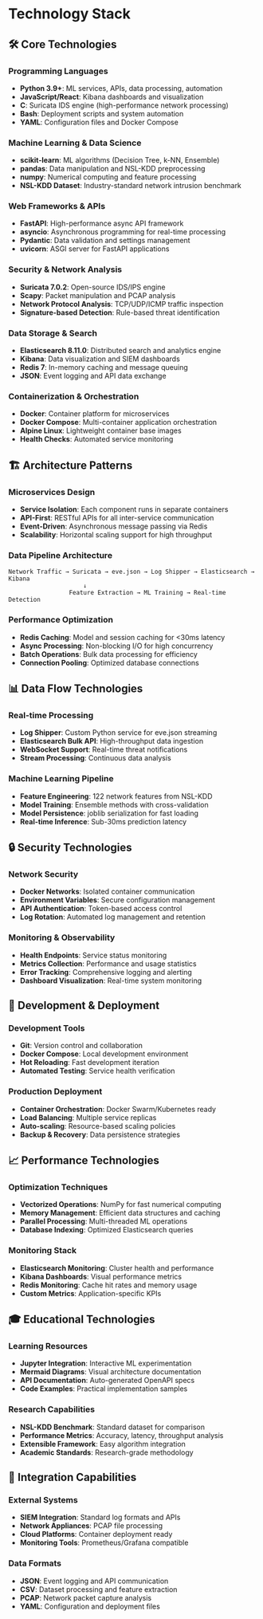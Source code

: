 # Technology Stack

## 🛠️ Core Technologies

### Programming Languages
- **Python 3.9+**: ML services, APIs, data processing, automation
- **JavaScript/React**: Kibana dashboards and visualization
- **C**: Suricata IDS engine (high-performance network processing)
- **Bash**: Deployment scripts and system automation
- **YAML**: Configuration files and Docker Compose

### Machine Learning & Data Science
- **scikit-learn**: ML algorithms (Decision Tree, k-NN, Ensemble)
- **pandas**: Data manipulation and NSL-KDD preprocessing
- **numpy**: Numerical computing and feature processing
- **NSL-KDD Dataset**: Industry-standard network intrusion benchmark

### Web Frameworks & APIs
- **FastAPI**: High-performance async API framework
- **asyncio**: Asynchronous programming for real-time processing
- **Pydantic**: Data validation and settings management
- **uvicorn**: ASGI server for FastAPI applications

### Security & Network Analysis
- **Suricata 7.0.2**: Open-source IDS/IPS engine
- **Scapy**: Packet manipulation and PCAP analysis
- **Network Protocol Analysis**: TCP/UDP/ICMP traffic inspection
- **Signature-based Detection**: Rule-based threat identification

### Data Storage & Search
- **Elasticsearch 8.11.0**: Distributed search and analytics engine
- **Kibana**: Data visualization and SIEM dashboards
- **Redis 7**: In-memory caching and message queuing
- **JSON**: Event logging and API data exchange

### Containerization & Orchestration
- **Docker**: Container platform for microservices
- **Docker Compose**: Multi-container application orchestration
- **Alpine Linux**: Lightweight container base images
- **Health Checks**: Automated service monitoring

## 🏗️ Architecture Patterns

### Microservices Design
- **Service Isolation**: Each component runs in separate containers
- **API-First**: RESTful APIs for all inter-service communication
- **Event-Driven**: Asynchronous message passing via Redis
- **Scalability**: Horizontal scaling support for high throughput

### Data Pipeline Architecture
```
Network Traffic → Suricata → eve.json → Log Shipper → Elasticsearch → Kibana
                     ↓
                 Feature Extraction → ML Training → Real-time Detection
```

### Performance Optimization
- **Redis Caching**: Model and session caching for <30ms latency
- **Async Processing**: Non-blocking I/O for high concurrency
- **Batch Operations**: Bulk data processing for efficiency
- **Connection Pooling**: Optimized database connections

## 📊 Data Flow Technologies

### Real-time Processing
- **Log Shipper**: Custom Python service for eve.json streaming
- **Elasticsearch Bulk API**: High-throughput data ingestion
- **WebSocket Support**: Real-time threat notifications
- **Stream Processing**: Continuous data analysis

### Machine Learning Pipeline
- **Feature Engineering**: 122 network features from NSL-KDD
- **Model Training**: Ensemble methods with cross-validation
- **Model Persistence**: joblib serialization for fast loading
- **Real-time Inference**: Sub-30ms prediction latency

## 🔒 Security Technologies

### Network Security
- **Docker Networks**: Isolated container communication
- **Environment Variables**: Secure configuration management
- **API Authentication**: Token-based access control
- **Log Rotation**: Automated log management and retention

### Monitoring & Observability
- **Health Endpoints**: Service status monitoring
- **Metrics Collection**: Performance and usage statistics
- **Error Tracking**: Comprehensive logging and alerting
- **Dashboard Visualization**: Real-time system monitoring

## 🚀 Development & Deployment

### Development Tools
- **Git**: Version control and collaboration
- **Docker Compose**: Local development environment
- **Hot Reloading**: Fast development iteration
- **Automated Testing**: Service health verification

### Production Deployment
- **Container Orchestration**: Docker Swarm/Kubernetes ready
- **Load Balancing**: Multiple service replicas
- **Auto-scaling**: Resource-based scaling policies
- **Backup & Recovery**: Data persistence strategies

## 📈 Performance Technologies

### Optimization Techniques
- **Vectorized Operations**: NumPy for fast numerical computing
- **Memory Management**: Efficient data structures and caching
- **Parallel Processing**: Multi-threaded ML operations
- **Database Indexing**: Optimized Elasticsearch queries

### Monitoring Stack
- **Elasticsearch Monitoring**: Cluster health and performance
- **Kibana Dashboards**: Visual performance metrics
- **Redis Monitoring**: Cache hit rates and memory usage
- **Custom Metrics**: Application-specific KPIs

## 🎓 Educational Technologies

### Learning Resources
- **Jupyter Integration**: Interactive ML experimentation
- **Mermaid Diagrams**: Visual architecture documentation
- **API Documentation**: Auto-generated OpenAPI specs
- **Code Examples**: Practical implementation samples

### Research Capabilities
- **NSL-KDD Benchmark**: Standard dataset for comparison
- **Performance Metrics**: Accuracy, latency, throughput analysis
- **Extensible Framework**: Easy algorithm integration
- **Academic Standards**: Research-grade methodology

## 🔄 Integration Capabilities

### External Systems
- **SIEM Integration**: Standard log formats and APIs
- **Network Appliances**: PCAP file processing
- **Cloud Platforms**: Container deployment ready
- **Monitoring Tools**: Prometheus/Grafana compatible

### Data Formats
- **JSON**: Event logging and API communication
- **CSV**: Dataset processing and feature extraction
- **PCAP**: Network packet capture analysis
- **YAML**: Configuration and deployment files
